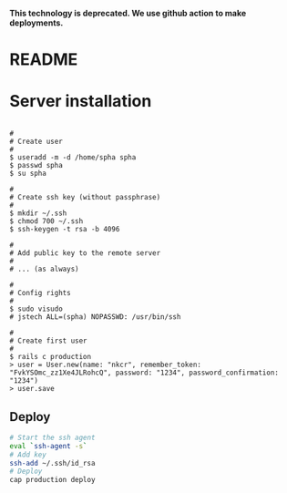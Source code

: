 **This technology is deprecated. We use github action to make deployments.**

# README

# Server installation
```

#
# Create user
#
$ useradd -m -d /home/spha spha
$ passwd spha
$ su spha

#
# Create ssh key (without passphrase)
#
$ mkdir ~/.ssh
$ chmod 700 ~/.ssh
$ ssh-keygen -t rsa -b 4096

#
# Add public key to the remote server
#
# ... (as always)

#
# Config rights
#
$ sudo visudo
# jstech ALL=(spha) NOPASSWD: /usr/bin/ssh

#
# Create first user
#
$ rails c production
> user = User.new(name: "nkcr", remember_token: "FvkYSOmc_zz1Xe4JLRohcQ", password: "1234", password_confirmation: "1234")
> user.save
```

## Deploy

```bash
# Start the ssh agent
eval `ssh-agent -s`
# Add key
ssh-add ~/.ssh/id_rsa
# Deploy
cap production deploy
```
